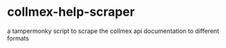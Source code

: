 # collmex-help-scraper
a tampermonky script to scrape the collmex api documentation to different formats
